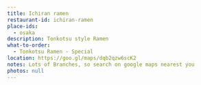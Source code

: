 ```yaml
---
title: Ichiran ramen
restaurant-id: ichiran-ramen
place-ids:
  - osaka
description: Tonkotsu style Ramen
what-to-order:
  - Tonkotsu Ramen - Special
location: https://goo.gl/maps/dqb2qzw6scK2
notes: Lots of Branches, so search on google maps nearest you
photos: null
---
```

